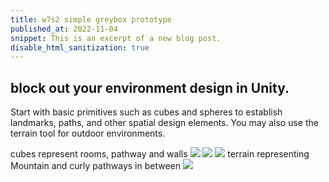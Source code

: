 ```yaml
---
title: w7s2 simple greybox prototype
published_at: 2022-11-04
snippet: This is an excerpt of a new blog post.
disable_html_sanitization: true
---
```




## block out your environment design in Unity. 
Start with basic primitives such as cubes and spheres to establish landmarks, paths, and other spatial design elements. You may also use the terrain tool for outdoor environments. 

cubes represent rooms, pathway and walls
![ ](w7/4.png)
![ ](w7/5.png)
![ ](w7/6.png)
terrain representing Mountain and curly pathways in between
![ ](w7/7.png)
